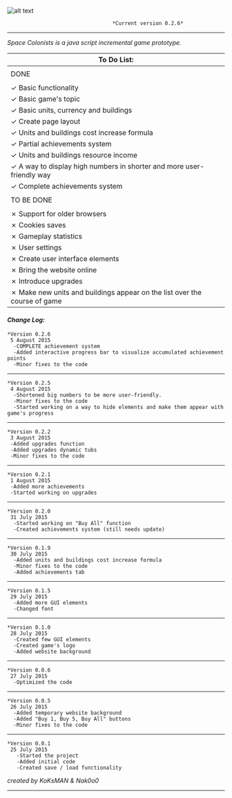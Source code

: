 ![alt text](http://i.imgur.com/4uIdcnB.png)

                                      *Current version 0.2.6*
___

<em> Space Colonists is a java script incremental game prototype. </em>

|   To Do List:     |
| ------------- |
| |
|   DONE        |
| |
| ✓ Basic functionality|
| ✓ Basic game's topic|
| ✓ Basic units, currency and buildings|
| ✓ Create page layout|
| ✓ Units and buildings cost increase formula|
| ✓ Partial achievements system|
| ✓ Units and buildings resource income|
| ✓ A way to display high numbers in shorter and more user-friendly way|
| ✓ Complete achievements system|
| |
| TO BE DONE |
| |
|✗ Support for older browsers|
|✗ Cookies saves|
|✗ Gameplay statistics|
|✗ User settings|
|✗ Create user interface elements|
|✗ Bring the website online|
|✗ Introduce upgrades|
|✗ Make new units and buildings appear on the list over the course of game|



#### **_Change Log:_** ####
    *Version 0.2.6
     5 August 2015
      -COMPLETE achievement system
      -Added interactive progress bar to visualize accumulated achievement points
      -Minor fixes to the code
___
    *Version 0.2.5
     4 August 2015
      -Shortened big numbers to be more user-friendly.
      -Minor fixes to the code
      -Started working on a way to hide elements and make them appear with game's progress
___
    *Version 0.2.2
     3 August 2015
     -Added upgrades function
     -Added upgrades dynamic tubs
     -Minor fixes to the code
___
    *Version 0.2.1
     1 August 2015
     -Added more achievements
     -Started working on upgrades
___
    *Version 0.2.0
     31 July 2015
      -Started working on "Buy All" function
      -Created achievements system (still needs update)
___
    *Version 0.1.9
     30 July 2015
      -Added units and buildings cost increase formula
      -Minor fixes to the code
      -Added achievements tab
___
    *Version 0.1.5
     29 July 2015
      -Added more GUI elements
      -Changed font
___
    *Version 0.1.0
     28 July 2015
      -Created few GUI elements
      -Created game's logo
      -Added website background
___
    *Version 0.0.6
     27 July 2015
      -Optimized the code
___
    *Version 0.0.5
     26 July 2015
      -Added temporary website background
      -Added "Buy 1, Buy 5, Buy All" buttons
      -Minor fixes to the code
___

    *Version 0.0.1
     25 July 2015
       -Started the project
       -Added initial code
       -Created save / load functionality

*created by KoKsMAN & Nak0o0*
___
